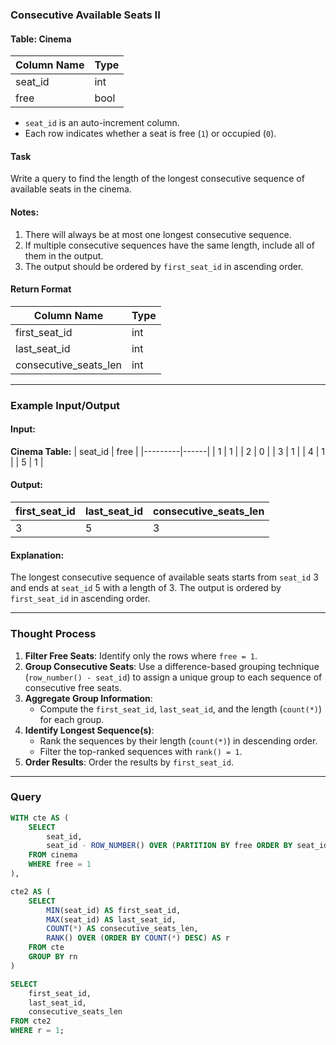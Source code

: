 ### Consecutive Available Seats II

#### Table: Cinema
| Column Name | Type |
|-------------|------|
| seat_id     | int  |
| free        | bool |

- `seat_id` is an auto-increment column.
- Each row indicates whether a seat is free (`1`) or occupied (`0`).

#### Task
Write a query to find the length of the longest consecutive sequence of available seats in the cinema.

#### Notes:
1. There will always be at most one longest consecutive sequence.
2. If multiple consecutive sequences have the same length, include all of them in the output.
3. The output should be ordered by `first_seat_id` in ascending order.

#### Return Format
| Column Name         | Type |
|---------------------|------|
| first_seat_id       | int  |
| last_seat_id        | int  |
| consecutive_seats_len | int |

---

### Example Input/Output

#### Input:
**Cinema Table:**
| seat_id | free |
|---------|------|
| 1       | 1    |
| 2       | 0    |
| 3       | 1    |
| 4       | 1    |
| 5       | 1    |

#### Output:
| first_seat_id | last_seat_id | consecutive_seats_len |
|---------------|--------------|-----------------------|
| 3             | 5            | 3                     |

#### Explanation:
The longest consecutive sequence of available seats starts from `seat_id` 3 and ends at `seat_id` 5 with a length of 3.
The output is ordered by `first_seat_id` in ascending order.

---

### Thought Process
1. **Filter Free Seats**: Identify only the rows where `free = 1`.
2. **Group Consecutive Seats**: Use a difference-based grouping technique (`row_number() - seat_id`) to assign a unique group to each sequence of consecutive free seats.
3. **Aggregate Group Information**:
   - Compute the `first_seat_id`, `last_seat_id`, and the length (`count(*)`) for each group.
4. **Identify Longest Sequence(s)**:
   - Rank the sequences by their length (`count(*)`) in descending order.
   - Filter the top-ranked sequences with `rank() = 1`.
5. **Order Results**: Order the results by `first_seat_id`.

---

### Query
```sql
WITH cte AS (
    SELECT 
        seat_id,
        seat_id - ROW_NUMBER() OVER (PARTITION BY free ORDER BY seat_id) AS rn
    FROM cinema
    WHERE free = 1
),

cte2 AS (
    SELECT 
        MIN(seat_id) AS first_seat_id, 
        MAX(seat_id) AS last_seat_id, 
        COUNT(*) AS consecutive_seats_len,
        RANK() OVER (ORDER BY COUNT(*) DESC) AS r
    FROM cte
    GROUP BY rn
)

SELECT 
    first_seat_id,
    last_seat_id,
    consecutive_seats_len
FROM cte2
WHERE r = 1;
